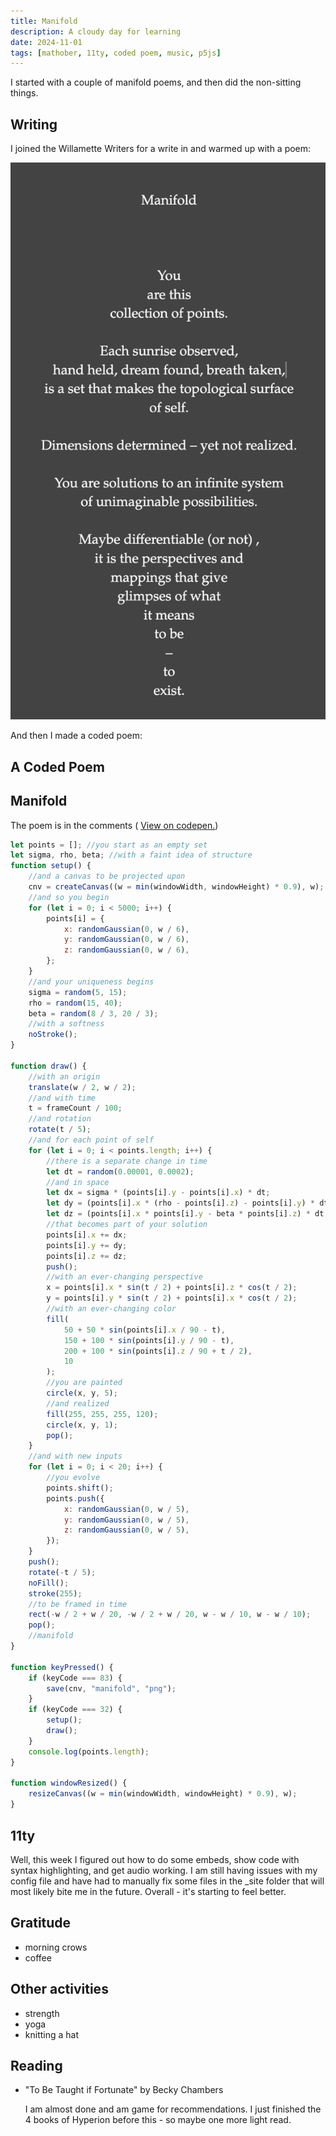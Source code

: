 ```yaml
---
title: Manifold
description: A cloudy day for learning
date: 2024-11-01
tags: [mathober, 11ty, coded poem, music, p5js]
---
```


I started with a couple of manifold poems, and then did the non-sitting things.

## Writing

I joined the Willamette Writers for a write in and warmed up with a poem:

<img src="./manifold.png" alt="You are this collection of points. Each sunrise observed, hand held, dream found, breath taken, is a set that makes the topological surface of self. Dimensions determined – yet not realized. You are solutions to an infinite system of unimaginable possibilities. Maybe differentiable (or not), it is the perspectives and mappings that give glimpses of what it means to be – to exist.">

And then I made a coded poem:

## A Coded Poem

<section class="sketch-container">
		<h1>Manifold</h1>
		<div id="sketch"></div>
</section>
<script src="https://cdn.jsdelivr.net/npm/p5@1.9.2/lib/p5.min.js"></script>
<script src="./manifold.js"></script>

The poem is in the comments ( <a href= "https://codepen.io/fractalkitty/pen/wvVXWyL" target="_blank" rel="noopener noreferrer"> View on codepen.</a>)

```js
let points = []; //you start as an empty set
let sigma, rho, beta; //with a faint idea of structure
function setup() {
	//and a canvas to be projected upon
	cnv = createCanvas((w = min(windowWidth, windowHeight) * 0.9), w);
	//and so you begin
	for (let i = 0; i < 5000; i++) {
		points[i] = {
			x: randomGaussian(0, w / 6),
			y: randomGaussian(0, w / 6),
			z: randomGaussian(0, w / 6),
		};
	}
	//and your uniqueness begins
	sigma = random(5, 15);
	rho = random(15, 40);
	beta = random(8 / 3, 20 / 3);
	//with a softness
	noStroke();
}

function draw() {
	//with an origin
	translate(w / 2, w / 2);
	//and with time
	t = frameCount / 100;
	//and rotation
	rotate(t / 5);
	//and for each point of self
	for (let i = 0; i < points.length; i++) {
		//there is a separate change in time
		let dt = random(0.00001, 0.0002);
		//and in space
		let dx = sigma * (points[i].y - points[i].x) * dt;
		let dy = (points[i].x * (rho - points[i].z) - points[i].y) * dt;
		let dz = (points[i].x * points[i].y - beta * points[i].z) * dt;
		//that becomes part of your solution
		points[i].x += dx;
		points[i].y += dy;
		points[i].z += dz;
		push();
		//with an ever-changing perspective
		x = points[i].x * sin(t / 2) + points[i].z * cos(t / 2);
		y = points[i].y * sin(t / 2) + points[i].x * cos(t / 2);
		//with an ever-changing color
		fill(
			50 + 50 * sin(points[i].x / 90 - t),
			150 + 100 * sin(points[i].y / 90 - t),
			200 + 100 * sin(points[i].z / 90 + t / 2),
			10
		);
		//you are painted
		circle(x, y, 5);
		//and realized
		fill(255, 255, 255, 120);
		circle(x, y, 1);
		pop();
	}
	//and with new inputs
	for (let i = 0; i < 20; i++) {
		//you evolve
		points.shift();
		points.push({
			x: randomGaussian(0, w / 5),
			y: randomGaussian(0, w / 5),
			z: randomGaussian(0, w / 5),
		});
	}
	push();
	rotate(-t / 5);
	noFill();
	stroke(255);
	//to be framed in time
	rect(-w / 2 + w / 20, -w / 2 + w / 20, w - w / 10, w - w / 10);
	pop();
	//manifold
}

function keyPressed() {
	if (keyCode === 83) {
		save(cnv, "manifold", "png");
	}
	if (keyCode === 32) {
		setup();
		draw();
	}
	console.log(points.length);
}

function windowResized() {
	resizeCanvas((w = min(windowWidth, windowHeight) * 0.9), w);
}
```

## 11ty

Well, this week I figured out how to do some embeds, show code with syntax highlighting, and get audio working. I am still having issues with my config file and have had to manually fix some files in the \_site folder that will most likely bite me in the future. Overall - it's starting to feel better.

## Gratitude

- morning crows
- coffee

## Other activities

- strength
- yoga
- knitting a hat

## Reading

- "To Be Taught if Fortunate" by Becky Chambers

  I am almost done and am game for recommendations. I just finished the 4 books of Hyperion before this - so maybe one more light read.

